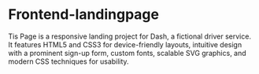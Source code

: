 # Frontend-landingpage
Tis Page is a responsive landing project for Dash, a fictional driver service. It features HTML5 and CSS3 for device-friendly layouts, intuitive design with a prominent sign-up form, custom fonts, scalable SVG graphics, and modern CSS techniques for usability.

